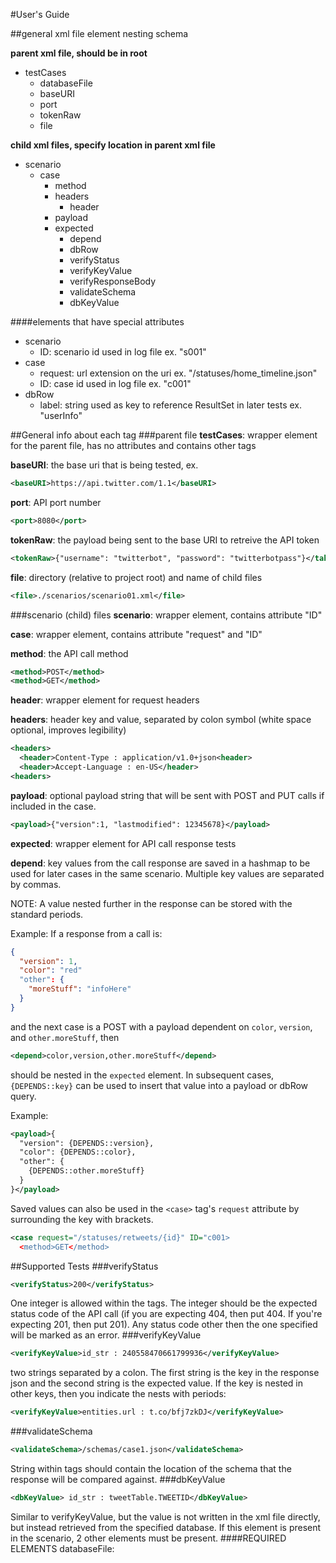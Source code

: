 #User's Guide

##general xml file element nesting schema

**parent xml file, should be in root**

- testCases
  - databaseFile
  - baseURI
  - port
  - tokenRaw
  - file

**child xml files, specify location in parent xml file**

- scenario
  - case
    - method
    - headers
      - header
    - payload
    - expected
      - depend
      - dbRow
      - verifyStatus
      - verifyKeyValue
      - verifyResponseBody
      - validateSchema
      - dbKeyValue

####elements that have special attributes

- scenario
  - ID: scenario id used in log file ex. "s001"
- case
  - request: url extension on the uri ex. "/statuses/home_timeline.json"
  - ID: case id used in log file ex. "c001"
- dbRow
  - label: string used as key to reference ResultSet in later tests ex. "userInfo"

##General info about each tag
###parent file
**testCases**: wrapper element for the parent file, has no attributes and contains other tags

**baseURI**: the base uri that is being tested, ex.

```XML
<baseURI>https://api.twitter.com/1.1</baseURI>
```

**port**: API port number

```XML
<port>8080</port>
```

**tokenRaw**: the payload being sent to the base URI to retreive the API token

```XML
<tokenRaw>{"username": "twitterbot", "password": "twitterbotpass"}</takenRaw>
```

**file**: directory (relative to project root) and name of child files

```XML
<file>./scenarios/scenario01.xml</file>
```

###scenario (child) files
**scenario**: wrapper element, contains attribute "ID"

**case**: wrapper element, contains attribute "request" and "ID"

**method**: the API call method

```XML
<method>POST</method>
<method>GET</method>
```

**header**: wrapper element for request headers

**headers**: header key and value, separated by colon symbol (white space optional, improves legibility)

```XML
<headers>
  <header>Content-Type : application/v1.0+json<header>
  <header>Accept-Language : en-US</header>
<headers>
```

**payload**: optional payload string that will be sent with POST and PUT calls if included in the case.

```XML
<payload>{"version":1, "lastmodified": 12345678}</payload>
```

**expected**: wrapper element for API call response tests

**depend**: key values from the call response are saved in a hashmap to be used for later cases in the same scenario. Multiple key values are separated by commas.

NOTE: A value nested further in the response can be stored with the standard periods.

Example: If a response from a call is: 

```json
{
  "version": 1,
  "color": "red"
  "other": {
    "moreStuff": "infoHere"
  }
}
```

and the next case is a POST with a payload dependent on `color`, `version`, and `other.moreStuff`, then

```XML
<depend>color,version,other.moreStuff</depend>
```

should be nested in the `expected` element. In subsequent cases, `{DEPENDS::key}` can be used to insert that value into a payload or dbRow query.

Example:

```XML
<payload>{
  "version": {DEPENDS::version},
  "color": {DEPENDS::color},
  "other": {
    {DEPENDS::other.moreStuff}
  }
}</payload>
```

Saved values can also be used in the `<case>` tag's `request` attribute by surrounding the key with brackets.

```XML
<case request="/statuses/retweets/{id}" ID="c001>
  <method>GET</method>
```

##Supported Tests
###verifyStatus
```XML
<verifyStatus>200</verifyStatus>
```

One integer is allowed within the tags. The integer should be the expected status code of the API call (if you are expecting 404, then put 404. If you're expecting 201, then put 201). Any status code other then the one specified will be marked as an error.
###verifyKeyValue
```XML
<verifyKeyValue>id_str : 240558470661799936</verifyKeyValue>
```

two strings separated by a colon. The first string is the key in the response json and the second string is the expected value. If the key is nested in other keys, then you indicate the nests with periods:

```XML
<verifyKeyValue>entities.url : t.co/bfj7zkDJ</verifyKeyValue>
```
###validateSchema
```XML
<validateSchema>/schemas/case1.json</validateSchema>
```

String within tags should contain the location of the schema that the response will be compared against.
###dbKeyValue
```XML
<dbKeyValue> id_str : tweetTable.TWEETID</dbKeyValue>
```

Similar to verifyKeyValue, but the value is not written in the xml file directly, but instead retrieved from the specified database. If this element is present in the scenario, 2 other elements must be present.
####REQUIRED ELEMENTS
databaseFile: 
